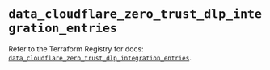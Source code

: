 # `data_cloudflare_zero_trust_dlp_integration_entries`

Refer to the Terraform Registry for docs: [`data_cloudflare_zero_trust_dlp_integration_entries`](https://registry.terraform.io/providers/cloudflare/cloudflare/5.10.1/docs/data-sources/zero_trust_dlp_integration_entries).
